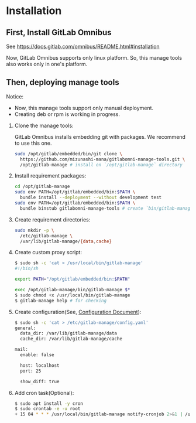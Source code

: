 # Installation

## First, Install GitLab Omnibus

See https://docs.gitlab.com/omnibus/README.html#installation

Now, GitLab Omnibus supports only linux platform.
So, this manage tools also works only in one's platform.

## Then, deploying manage tools

Notice:

* Now, this manage tools support only manual deployment.
* Creating deb or rpm is working in progress.

1. Clone the manage tools:

    GitLab Omnibus installs embedding git with packages.
    We recommend to use this one.

    ```bash
    sudo /opt/gitlab/embedded/bin/git clone \
      https://github.com/mizunashi-mana/gitlabomni-manage-tools.git \
      /opt/gitlab-manage # install on `/opt/gitlab-manage` directory
    ```

2. Install requirement packages:

    ```bash
    cd /opt/gitlab-manage
    sudo env PATH=/opt/gitlab/embedded/bin:$PATH \
      bundle install --deployment --without development test
    sudo env PATH=/opt/gitlab/embedded/bin:$PATH \
      bundle binstub gitlabomni-manage-tools # create `bin/gitlab-manage` script
    ```

3. Create requirement directories:

    ```bash
    sudo mkdir -p \
      /etc/gitlab-manage \
      /var/lib/gitlab-manage/{data,cache}
    ```

4. Create custom proxy script:

    ```bash
    $ sudo sh -c 'cat > /usr/local/bin/gitlab-manage'
    #!/bin/sh

    export PATH="/opt/gitlab/embedded/bin:$PATH"

    exec /opt/gitlab-manage/bin/gitlab-manage $*
    $ sudo chmod +x /usr/local/bin/gitlab-manage
    $ gitlab-manage help # for checking
    ```

5. Create configuration(See, [Configuration Document](Configuration.md)):

    ```bash
    $ sudo sh -c 'cat > /etc/gitlab-manage/config.yaml'
    general:
      data_dir: /var/lib/gitlab-manage/data
      cache_dir: /var/lib/gitlab-manage/cache

    mail:
      enable: false

      host: localhost
      port: 25

      show_diff: true
    ```

6. Add cron task(Optional):

    ```bash
    $ sudo apt install -y cron
    $ sudo crontab -e -u root
    + 15 04 * * * /usr/local/bin/gitlab-manage notify-cronjob 2>&1 | /usr/bin/logger -t gitlab-manage
    ```
